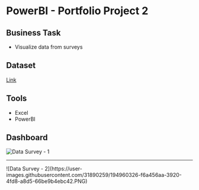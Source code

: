 # PowerBI - Portfolio Project 2
## Business Task
- Visualize data from surveys 
## Dataset
[Link](https://github.com/AlexTheAnalyst/Power-BI/blob/main/Power%20BI%20-%20Final%20Project.xlsx)
## Tools
- Excel
- PowerBI
## Dashboard

![Data Survey - 1](https://user-images.githubusercontent.com/31890259/194960318-e05416c2-4ff0-40fc-9c00-cccc2ba807dc.PNG)
<hr>
![Data Survey - 2](https://user-images.githubusercontent.com/31890259/194960326-f6a456aa-3920-4fd8-a8d5-66be9b4ebc42.PNG)
